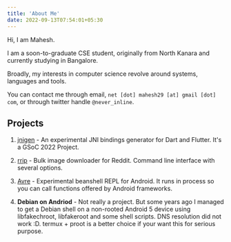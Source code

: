 ```yaml
---
title: 'About Me'
date: 2022-09-13T07:54:01+05:30
---
```


Hi, I am Mahesh.

I am a soon-to-graduate CSE student, originally from North Kanara and currently studying in Bangalore.

Broadly, my interests in computer science revolve around systems, languages and tools.

You can contact me through email, `net [dot] mahesh29 [at] gmail [dot] com`, or through twitter handle `@never_inline`.

## Projects
1. [jnigen](https://github.com/dart-lang/jnigen) - An experimental JNI bindings generator for Dart and Flutter. It's a GSoC 2022 Project.

2. [rrip](https://github.com/mahesh-hegde/rrip) - Bulk image downloader for Reddit. Command line interface with several options.

3. [Avre](https://github.com/mahesh-hegde/Avre) - Experimental beanshell REPL for Android. It runs in process so you can call functions offered by Android frameworks.

4. __Debian on Andriod__ - Not really a project. But some years ago I managed to get a Debian shell on a non-rooted Android 5 device using libfakechroot, libfakeroot and some shell scripts. DNS resolution did not work :D. termux + proot is a better choice if your want this for serious purpose.

